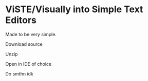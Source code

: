 # ViSTE/Visually into Simple Text Editors
Made to be very simple.

Download source

Unzip

Open in IDE of choice

Do smthn idk